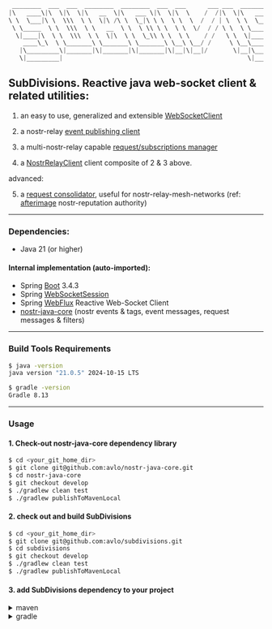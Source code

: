 ```java
 ________  ___  ___  ________  ________  ___  ___      ___ ___  ________  ___  ________  ________   ________      
|\   ____\|\  \|\  \|\   __  \|\   ___ \|\  \|\  \    /  /|\  \|\   ____\|\  \|\   __  \|\   ___  \|\   ____\     
\ \  \___|\ \  \\\  \ \  \|\ /\ \  \_|\ \ \  \ \  \  /  / | \  \ \  \___|\ \  \ \  \|\  \ \  \\ \  \ \  \___|_    
 \ \_____  \ \  \\\  \ \   __  \ \  \ \\ \ \  \ \  \/  / / \ \  \ \_____  \ \  \ \  \\\  \ \  \\ \  \ \_____  \   
  \|____|\  \ \  \\\  \ \  \|\  \ \  \_\\ \ \  \ \    / /   \ \  \|____|\  \ \  \ \  \\\  \ \  \\ \  \|____|\  \  
    ____\_\  \ \_______\ \_______\ \_______\ \__\ \__/ /     \ \__\____\_\  \ \__\ \_______\ \__\\ \__\____\_\  \ 
   |\_________\|_______|\|_______|\|_______|\|__|\|__|/       \|__|\_________\|__|\|_______|\|__| \|__|\_________\
   \|_________|                                                   \|_________|                        \|_________|                                                  
```


## SubDivisions.  Reactive java web-socket client & related utilities: 

1. an easy to use, generalized and extensible [WebSocketClient](https://github.com/avlo/subdivisions/blob/master/src/main/java/com/prosilion/subdivisions/WebSocketClient.java)

2. a nostr-relay [event publishing client](https://github.com/avlo/subdivisions/blob/master/src/main/java/com/prosilion/subdivisions/event/EventPublisher.java)  

3. a multi-nostr-relay capable [request/subscriptions manager](https://github.com/avlo/subdivisions/blob/master/src/main/java/com/prosilion/subdivisions/request/RelaySubscriptionsManager.java)

4. a [NostrRelayClient](https://github.com/avlo/subdivisions/blob/master/src/main/java/com/prosilion/subdivisions/service/NostrRelayClient.java) client composite of 2 & 3 above.


advanced:  

5. a [request consolidator](https://github.com/avlo/subdivisions/blob/master/src/main/java/com/prosilion/subdivisions/request/RequestConsolidator.java), useful for nostr-relay-mesh-networks (ref: [afterimage](https://github.com/avlo/afterimage) nostr-reputation authority)

----

### Dependencies:
- Java 21 (or higher)

#### Internal implementation (auto-imported): 
- Spring [Boot](https://spring.io/projects/spring-boot) 3.4.3 
- Spring [WebSocketSession](https://docs.spring.io/spring-session/reference/guides/boot-websocket.html) 
- Spring [WebFlux](https://docs.spring.io/spring-framework/reference/web/webflux.html) Reactive Web-Socket Client
- [nostr-java-core](https://github.com/avlo/nostr-java-core) (nostr events & tags, event messages, request messages & filters)

----

### Build Tools Requirements

```sh
$ java -version
java version "21.0.5" 2024-10-15 LTS

$ gradle -version
Gradle 8.13
```

----

### Usage
#### 1. Check-out nostr-java-core dependency library

```sh
$ cd <your_git_home_dir>
$ git clone git@github.com:avlo/nostr-java-core.git
$ cd nostr-java-core
$ git checkout develop
$ ./gradlew clean test
$ ./gradlew publishToMavenLocal
```

#### 2. check out and build SubDivisions

```sh
$ cd <your_git_home_dir>
$ git clone git@github.com:avlo/subdivisions.git
$ cd subdivisions
$ git checkout develop
$ ./gradlew clean test
$ ./gradlew publishToMavenLocal
```

#### 3. add SubDivisions dependency to your project

<details>
  <summary>maven</summary>

    <dependency>
      <groupId>com.prosilion</groupId>
      <artifactId>subdivisions</artifactId>
      <version>1.1.0</version>
    </dependency>
</details>
<details>
  <summary>gradle</summary>

    implementation 'com.prosilion:subdivisions:1.1.0'
</details>

